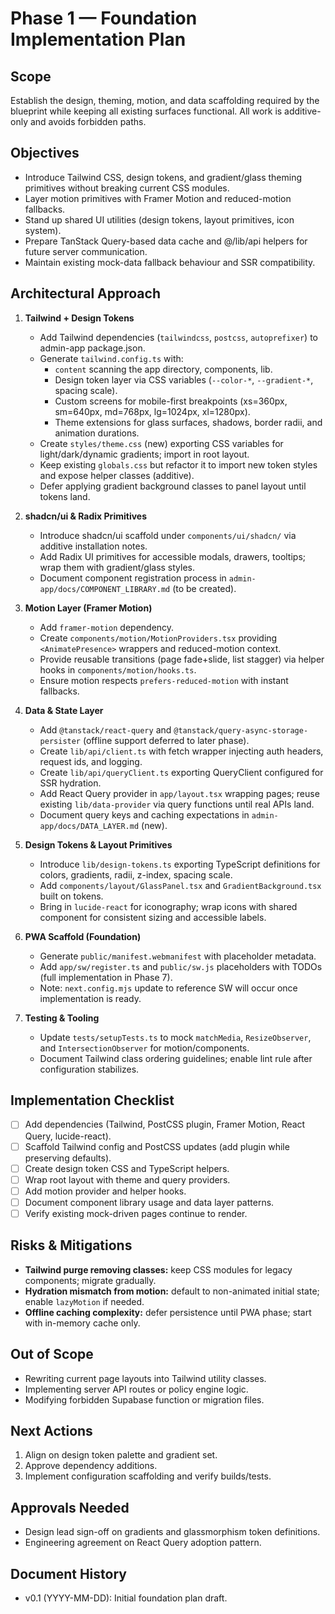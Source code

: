 # Phase 1 — Foundation Implementation Plan

## Scope

Establish the design, theming, motion, and data scaffolding required by the
blueprint while keeping all existing surfaces functional. All work is
additive-only and avoids forbidden paths.

## Objectives

- Introduce Tailwind CSS, design tokens, and gradient/glass theming primitives
  without breaking current CSS modules.
- Layer motion primitives with Framer Motion and reduced-motion fallbacks.
- Stand up shared UI utilities (design tokens, layout primitives, icon system).
- Prepare TanStack Query-based data cache and @/lib/api helpers for future
  server communication.
- Maintain existing mock-data fallback behaviour and SSR compatibility.

## Architectural Approach

1. **Tailwind + Design Tokens**
   - Add Tailwind dependencies (`tailwindcss`, `postcss`, `autoprefixer`) to
     admin-app package.json.
   - Generate `tailwind.config.ts` with:
     - `content` scanning the app directory, components, lib.
     - Design token layer via CSS variables (`--color-*`, `--gradient-*`,
       spacing scale).
     - Custom screens for mobile-first breakpoints (xs=360px, sm=640px,
       md=768px, lg=1024px, xl=1280px).
     - Theme extensions for glass surfaces, shadows, border radii, and animation
       durations.
   - Create `styles/theme.css` (new) exporting CSS variables for
     light/dark/dynamic gradients; import in root layout.
   - Keep existing `globals.css` but refactor it to import new token styles and
     expose helper classes (additive).
   - Defer applying gradient background classes to panel layout until tokens
     land.

2. **shadcn/ui & Radix Primitives**
   - Introduce shadcn/ui scaffold under `components/ui/shadcn/` via additive
     installation notes.
   - Add Radix UI primitives for accessible modals, drawers, tooltips; wrap them
     with gradient/glass styles.
   - Document component registration process in
     `admin-app/docs/COMPONENT_LIBRARY.md` (to be created).

3. **Motion Layer (Framer Motion)**
   - Add `framer-motion` dependency.
   - Create `components/motion/MotionProviders.tsx` providing
     `<AnimatePresence>` wrappers and reduced-motion context.
   - Provide reusable transitions (page fade+slide, list stagger) via helper
     hooks in `components/motion/hooks.ts`.
   - Ensure motion respects `prefers-reduced-motion` with instant fallbacks.

4. **Data & State Layer**
   - Add `@tanstack/react-query` and `@tanstack/query-async-storage-persister`
     (offline support deferred to later phase).
   - Create `lib/api/client.ts` with fetch wrapper injecting auth headers,
     request ids, and logging.
   - Create `lib/api/queryClient.ts` exporting QueryClient configured for SSR
     hydration.
   - Add React Query provider in `app/layout.tsx` wrapping pages; reuse existing
     `lib/data-provider` via query functions until real APIs land.
   - Document query keys and caching expectations in
     `admin-app/docs/DATA_LAYER.md` (new).

5. **Design Tokens & Layout Primitives**
   - Introduce `lib/design-tokens.ts` exporting TypeScript definitions for
     colors, gradients, radii, z-index, spacing scale.
   - Add `components/layout/GlassPanel.tsx` and `GradientBackground.tsx` built
     on tokens.
   - Bring in `lucide-react` for iconography; wrap icons with shared component
     for consistent sizing and accessible labels.

6. **PWA Scaffold (Foundation)**
   - Generate `public/manifest.webmanifest` with placeholder metadata.
   - Add `app/sw/register.ts` and `public/sw.js` placeholders with TODOs (full
     implementation in Phase 7).
   - Note: `next.config.mjs` update to reference SW will occur once
     implementation is ready.

7. **Testing & Tooling**
   - Update `tests/setupTests.ts` to mock `matchMedia`, `ResizeObserver`, and
     `IntersectionObserver` for motion/components.
   - Document Tailwind class ordering guidelines; enable lint rule after
     configuration stabilizes.

## Implementation Checklist

- [ ] Add dependencies (Tailwind, PostCSS plugin, Framer Motion, React Query,
      lucide-react).
- [ ] Scaffold Tailwind config and PostCSS updates (add plugin while preserving
      defaults).
- [ ] Create design token CSS and TypeScript helpers.
- [ ] Wrap root layout with theme and query providers.
- [ ] Add motion provider and helper hooks.
- [ ] Document component library usage and data layer patterns.
- [ ] Verify existing mock-driven pages continue to render.

## Risks & Mitigations

- **Tailwind purge removing classes:** keep CSS modules for legacy components;
  migrate gradually.
- **Hydration mismatch from motion:** default to non-animated initial state;
  enable `lazyMotion` if needed.
- **Offline caching complexity:** defer persistence until PWA phase; start with
  in-memory cache only.

## Out of Scope

- Rewriting current page layouts into Tailwind utility classes.
- Implementing server API routes or policy engine logic.
- Modifying forbidden Supabase function or migration files.

## Next Actions

1. Align on design token palette and gradient set.
2. Approve dependency additions.
3. Implement configuration scaffolding and verify builds/tests.

## Approvals Needed

- Design lead sign-off on gradients and glassmorphism token definitions.
- Engineering agreement on React Query adoption pattern.

## Document History

- v0.1 (YYYY-MM-DD): Initial foundation plan draft.
